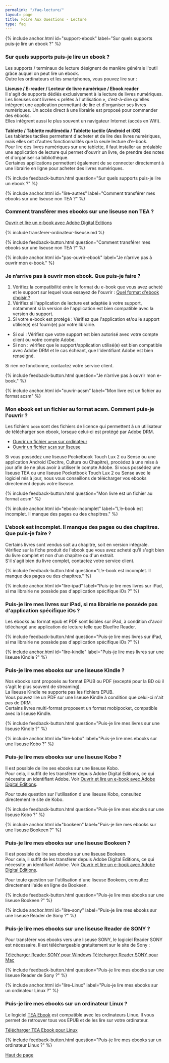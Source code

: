```yaml
---
permalink: "/faq-lecture/"
layout: page
title: Foire Aux Questions - Lecture
type: faq
---
```


{% include anchor.html id="support-ebook" label="Sur quels supports puis-je lire un ebook ?" %}

### Sur quels supports puis-je lire un ebook ?

Les supports / terminaux de lecture désignent de manière générale l'outil grâce auquel on peut lire un ebook.  
Outre les ordinateurs et les smartphones, vous pouvez lire sur :

**Liseuse / E-reader / Lecteur de livre numérique / Ebook reader**  
Il s'agit de supports dédiés exclusivement à la lecture de livres numériques. Les liseuses sont livrées « prêtes à l'utilisation », c’est-à-dire qu'elles intègrent une application permettant de lire et d'organiser ses livres numériques. Un accès direct à une librairie est proposé pour commander des ebooks.  
Elles intègrent aussi le plus souvent un navigateur Internet (accès en Wifi).

**Tablette / Tablette multimédia / Tablette tactile (Android et iOS)**  
Les tablettes tactiles permettent d'acheter et de lire des livres numériques, mais elles ont d'autres fonctionnalités que la seule lecture d'e-book.  
Pour lire des livres numériques sur une tablette, il faut installer au préalable une application de lecture qui permet d'ouvrir un livre, de prendre des notes et d'organiser sa bibliothèque.  
Certaines applications permettent également de se connecter directement à une librairie en ligne pour acheter des livres numériques.

{% include feedback-button.html question="Sur quels supports puis-je lire un ebook ?" %}


{% include anchor.html id="lire-autres" label="Comment transférer mes ebooks sur une liseuse non TEA ?" %}

### Comment transférer mes ebooks sur une liseuse non TEA ?

[Ouvrir et lire un e-book avec Adobe Digital Editions](/ade/#installer-adobe-digital-editions)

{% include transferer-ordinateur-liseuse.md %}

{% include feedback-button.html question="Comment transférer mes ebooks sur une liseuse non TEA ?" %}


{% include anchor.html id="pas-ouvrir-ebook" label="Je n’arrive pas à ouvrir mon e-book." %}

### Je n’arrive pas à ouvrir mon ebook. Que puis-je faire ?

1. Vérifiez la compatibilité entre le format du e-book que vous avez acheté et le support sur lequel vous essayez de l'ouvrir : [Quel format d'ebook choisir ?](/faq-achat/#format-ebook)
2. Vérifiez si l'application de lecture est adaptée à votre support, notamment si la version de l'application est bien compatible avec la version du support.
3. Si votre e-book est protégé :
Vérifiez que l'application et/ou le support utilisé(e) est fourni(e) par votre librairie.
  * Si oui : Vérifiez que votre support est bien autorisé avec votre compte client ou votre compte Adobe.
  * Si non : vérifiez que le support/application utilisé(e) est bien compatible avec Adobe DRM et le cas échéant, que l'identifiant Adobe est bien renseigné.

Si rien ne fonctionne, contactez votre service client.

{% include feedback-button.html question="Je n’arrive pas à ouvrir mon e-book." %}


{% include anchor.html id="ouvrir-acsm" label="Mon livre est un fichier au format acsm" %}

### Mon ebook est un fichier au format acsm. Comment puis-je l'ouvrir ?

Les fichiers `acsm` sont des fichiers de licence qui permettent à un utilisateur de télécharger son ebook, lorsque celui-ci est protégé par Adobe DRM.

* [Ouvrir un fichier `acsm` sur ordinateur](/tea-ebook/#utiliser-ade)
* [Ouvrir un fichier `acsm` sur liseuse](/liseuseBasic/#tranferer-basic2)

<div class="warningtip"><p>Si vous possédez une liseuse Pocketbook Touch Lux 2 ou Sense ou une application Android (Decitre, Cultura ou Chapitre), procédez à une mise à jour afin de ne plus avoir à utiliser le compte Adobe. Si vous possédez une liseuse TEA ou une liseuse Pocketbook Touch Lux 2 ou Sense avec le logiciel mis à jour, nous vous conseillons de télécharger vos ebooks directement depuis votre liseuse.</p></div>

{% include feedback-button.html question="Mon livre est un fichier au format acsm" %}


{% include anchor.html id="ebook-incomplet" label="L’e-book est incomplet. Il manque des pages ou des chapitres." %}

### L’ebook est incomplet. Il manque des pages ou des chapitres. Que puis-je faire ?

Certains livres sont vendus soit au chapitre, soit en version intégrale.
Vérifiez sur la fiche produit de l'ebook que vous avez acheté qu'il s'agit bien du livre complet et non d'un chapitre ou d'un extrait.  
S'il s'agit bien du livre complet, contactez votre service client.

{% include feedback-button.html question="L’e-book est incomplet. Il manque des pages ou des chapitres." %}


{% include anchor.html id="lire-ipad" label="Puis-je lire mes livres sur iPad, si ma librairie ne possède pas d'application spécifique iOs ?" %}

### Puis-je lire mes livres sur iPad, si ma librairie ne possède pas d'application spécifique iOs ?

Les ebooks au format epub et PDF sont lisibles sur iPad, à condition d'avoir téléchargé une application de lecture telle que Bluefire Reader.

{% include feedback-button.html question="Puis-je lire mes livres sur iPad, si ma librairie ne possède pas d'application spécifique iOs ?" %}


{% include anchor.html id="lire-kindle" label="Puis-je lire mes livres sur une liseuse Kindle ?" %}

### Puis-je lire mes ebooks sur une liseuse Kindle ?

Nos ebooks sont proposés au format EPUB ou PDF (excepté pour la BD où il s'agit le plus souvent de streaming).  
La liseuse Kindle ne supporte pas les fichiers EPUB.  
Vous pouvez lire un PDF sur une liseuse Kindle à condition que celui-ci n'ait pas de DRM.  
Certains livres multi-format proposent un format mobipocket, compatible avec la liseuse Kindle.

{% include feedback-button.html question="Puis-je lire mes livres sur une liseuse Kindle ?" %}

{% include anchor.html id="lire-kobo" label="Puis-je lire mes ebooks sur une liseuse Kobo ?" %}

### Puis-je lire mes ebooks sur une liseuse Kobo ?

Il est possible de lire ses ebooks sur une liseuse Kobo.  
Pour cela, il suffit de les transférer depuis Adobe Digital Editions, ce qui nécessite un identifiant Adobe.
Voir [Ouvrir et lire un e-book avec Adobe Digital Editions](/ade/#installer-adobe-digital-editions).

<div class="warningtip"><p>Pour toute question sur l'utilisation d'une liseuse Kobo, consultez directement le site de Kobo.</p></div>

{% include feedback-button.html question="Puis-je lire mes ebooks sur une liseuse Kobo ?" %}

{% include anchor.html id="bookeen" label="Puis-je lire mes ebooks sur une liseuse Bookeen ?" %}

### Puis-je lire mes ebooks sur une liseuse Bookeen ?

Il est possible de lire ses ebooks sur une liseuse Bookeen.  
Pour cela, il suffit de les transférer depuis Adobe Digital Editions, ce qui nécessite un identifiant Adobe.
Voir [Ouvrir et lire un e-book avec Adobe Digital Editions](/ade/#installer-adobe-digital-editions).

<div class="warningtip"><p>Pour toute question sur l'utilisation d'une liseuse Bookeen, consultez directement l'aide en ligne de Bookeen.</p></div>

{% include feedback-button.html question="Puis-je lire mes ebooks sur une liseuse Bookeen ?" %}

{% include anchor.html id="lire-sony" label="Puis-je lire mes ebooks sur une liseuse Reader de Sony ?" %}

### Puis-je lire mes ebooks sur une liseuse Reader de SONY ?

Pour transférer vos ebooks vers une liseuse SONY, le logiciel Reader SONY est nécessaire. Il est téléchargeable gratuitement sur le site de Sony :

<a class="button" href="https://www.sony.fr/electronics/support/downloads/Z0005571">Télécharger Reader SONY pour Windows</a>
<a class="button" href="https://www.sony.fr/electronics/support/downloads/Z0005570">Télécharger Reader SONY pour Mac</a>

{% include feedback-button.html question="Puis-je lire mes ebooks sur une liseuse Reader de Sony ?" %}


{% include anchor.html id="lire-Linux" label="Puis-je lire mes ebooks sur un ordinateur Linux ?" %}

### Puis-je lire mes ebooks sur un ordinateur Linux ?

Le logiciel [TEA Ebook](https://app.tea-ebook.com/) est compatible avec les ordinateurs Linux. 
Il vous permet de retrouver tous vos EPUB et de les lire sur votre ordinateur.

<a class="button" href="https://app.tea-ebook.com/">Télécharger TEA Ebook pour Linux</a>


{% include feedback-button.html question="Puis-je lire mes ebooks sur un ordinateur Linux ?" %}


<p class="pull-right"><a href="#"><span class="glyphicon glyphicon-chevron-up" aria-hidden="true"></span> Haut de page</a></p>
